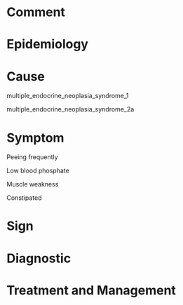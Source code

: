 # Comment

# Epidemiology

# Cause

multiple_endocrine_neoplasia_syndrome_1

multiple_endocrine_neoplasia_syndrome_2a

# Symptom

Peeing frequently

Low blood phosphate

Muscle weakness

Constipated

# Sign

# Diagnostic

# Treatment and Management
